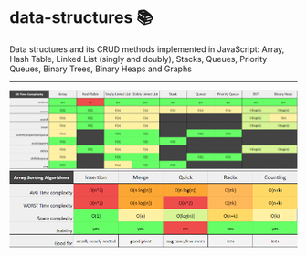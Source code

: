 # data-structures 📚

Data structures and its CRUD methods implemented in JavaScript: Array, Hash Table, Linked List (singly and doubly), Stacks, Queues, Priority Queues, Binary Trees, Binary Heaps and Graphs

______________________

<img src="/ds_1.png">
<img src="/ds_2.png">